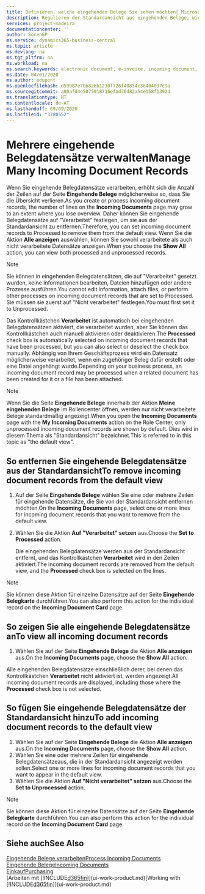 ```yaml
---
title: Definieren, welche eingehenden Belege Sie sehen möchten| Microsoft Docs
description: Regulieren der Standardansicht aus eingehenden Belege, wie Erechnungen, um die Übersicht verarbeiteten und nicht verarbeiteten Datensätzen zu verbessern.
services: project-madeira
documentationcenter: ''
author: SorenGP
ms.service: dynamics365-business-central
ms.topic: article
ms.devlang: na
ms.tgt_pltfrm: na
ms.workload: na
ms.search.keywords: electronic document, e-invoice, incoming document, OCR, ecommerce, document exchange, import invoice
ms.date: 04/01/2020
ms.author: edupont
ms.openlocfilehash: d59987e7bb826b1230f726f40854c36404037c9a
ms.sourcegitcommit: a80afd4e5075018716efad76d82a54e158f1392d
ms.translationtype: HT
ms.contentlocale: de-AT
ms.lasthandoff: 09/09/2020
ms.locfileid: "3780552"
---
```

# <a name="manage-many-incoming-document-records"></a><span data-ttu-id="9d30b-103">Mehrere eingehende Belegdatensätze verwalten</span><span class="sxs-lookup"><span data-stu-id="9d30b-103">Manage Many Incoming Document Records</span></span>
<span data-ttu-id="9d30b-104">Wenn Sie eingehende Belegdatensätze verarbeiten, erhöht sich die Anzahl der Zeilen auf der Seite **Eingehende Belege** möglicherweise so, dass Sie die Übersicht verlieren.</span><span class="sxs-lookup"><span data-stu-id="9d30b-104">As you create or process incoming document records, the number of lines on the **Incoming Documents** page may grow to an extent where you lose overview.</span></span> <span data-ttu-id="9d30b-105">Daher können Sie eingehende Belegdatensätze auf "Verarbeitet" festlegen, um sie aus der Standardansicht zu entfernen.</span><span class="sxs-lookup"><span data-stu-id="9d30b-105">Therefore, you can set incoming document records to Processed to remove them from the default view.</span></span> <span data-ttu-id="9d30b-106">Wenn Sie die Aktion **Alle anzeigen** auswählen, können Sie sowohl verarbeitete als auch nicht verarbeitete Datensätze anzeigen.</span><span class="sxs-lookup"><span data-stu-id="9d30b-106">When you choose the **Show All** action, you can view both processed and unprocessed records.</span></span>

> [!NOTE]  
>   <span data-ttu-id="9d30b-107">Sie können in eingehenden Belegdatensätzen, die auf "Verarbeitet" gesetzt wurden, keine Informationen bearbeiten, Dateien hinzufügen oder andere Prozesse ausführen.</span><span class="sxs-lookup"><span data-stu-id="9d30b-107">You cannot edit information, attach files, or perform other processes on incoming document records that are set to Processed.</span></span> <span data-ttu-id="9d30b-108">Sie müssen sie zuerst auf "Nicht verarbeitet" festlegen.</span><span class="sxs-lookup"><span data-stu-id="9d30b-108">You must first set it to Unprocessed.</span></span>

<span data-ttu-id="9d30b-109">Das Kontrollkästchen **Verarbeitet** ist automatisch bei eingehenden Belegdatensätzen aktiviert, die verarbeitet wurden, aber Sie können das Kontrollkästchen auch manuell aktivieren oder deaktivieren.</span><span class="sxs-lookup"><span data-stu-id="9d30b-109">The **Processed** check box is automatically selected on incoming document records that have been processed, but you can also select or deselect the check box manually.</span></span> <span data-ttu-id="9d30b-110">Abhängig von Ihrem Geschäftsprozess wird ein Datensatz möglicherweise verarbeitet, wenn ein zugehöriger Beleg dafür erstellt oder eine Datei angehängt wurde.</span><span class="sxs-lookup"><span data-stu-id="9d30b-110">Depending on your business process, an incoming document record may be processed when a related document has been created for it or a file has been attached.</span></span>

> [!NOTE]  
>   <span data-ttu-id="9d30b-111">Wenn Sie die Seite **Eingehende Belege** innerhalb der Aktion **Meine eingehenden Belege** im Rollencenter öffnen, werden nur nicht verarbeitete Belege standardmäßig angezeigt.</span><span class="sxs-lookup"><span data-stu-id="9d30b-111">When you open the **Incoming Documents** page with the **My Incoming Documents** action on the Role Center, only unprocessed incoming document records are shown by default.</span></span> <span data-ttu-id="9d30b-112">Dies wird in diesem Thema als "Standardansicht" bezeichnet.</span><span class="sxs-lookup"><span data-stu-id="9d30b-112">This is referred to in this topic as "the default view".</span></span>

## <a name="to-remove-incoming-document-records-from-the-default-view"></a><span data-ttu-id="9d30b-113">So entfernen Sie eingehende Belegdatensätze aus der Standardansicht</span><span class="sxs-lookup"><span data-stu-id="9d30b-113">To remove incoming document records from the default view</span></span>
1. <span data-ttu-id="9d30b-114">Auf der Seite **Eingehende Belege** wählen Sie eine oder mehrere Zeilen für eingehende Datensätze, die Sie von der Standardansicht entfernen möchten.</span><span class="sxs-lookup"><span data-stu-id="9d30b-114">On the **Incoming Documents** page, select one or more lines for incoming document records that you want to remove from the default view.</span></span>
2. <span data-ttu-id="9d30b-115">Wählen Sie die Aktion **Auf "Verarbeitet" setzen** aus.</span><span class="sxs-lookup"><span data-stu-id="9d30b-115">Choose the **Set to Processed** action.</span></span>

    <span data-ttu-id="9d30b-116">Die eingehenden Belegdatensätze werden aus der Standardansicht entfernt, und das Kontrollkästchen **Verarbeitet** wird in den Zeilen aktiviert.</span><span class="sxs-lookup"><span data-stu-id="9d30b-116">The incoming document records are removed from the default view, and the **Processed** check box is selected on the lines.</span></span>

> [!NOTE]  
>   <span data-ttu-id="9d30b-117">Sie können diese Aktion für einzelne Datensätze auf der Seite **Eingehende Belegkarte** durchführen.</span><span class="sxs-lookup"><span data-stu-id="9d30b-117">You can also perform this action for the individual record on the **Incoming Document Card** page.</span></span>

## <a name="to-view-all-incoming-document-records"></a><span data-ttu-id="9d30b-118">So zeigen Sie alle eingehende Belegdatensätze an</span><span class="sxs-lookup"><span data-stu-id="9d30b-118">To view all incoming document records</span></span>
1. <span data-ttu-id="9d30b-119">Wählen Sie auf der Seite **Eingehende Belege** die Aktion **Alle anzeigen** aus.</span><span class="sxs-lookup"><span data-stu-id="9d30b-119">On the **Incoming Documents** page, choose the **Show All** action.</span></span>

<span data-ttu-id="9d30b-120">Alle eingehenden Belegdatensätze einschließlich derer, bei denen das Kontrollkästchen **Verarbeitet** nicht aktiviert ist, werden angezeigt.</span><span class="sxs-lookup"><span data-stu-id="9d30b-120">All incoming document records are displayed, including those where the **Processed** check box is not selected.</span></span>

## <a name="to-add-incoming-document-records-to-the-default-view"></a><span data-ttu-id="9d30b-121">So fügen Sie eingehende Belegdatensätze der Standardansicht hinzu</span><span class="sxs-lookup"><span data-stu-id="9d30b-121">To add incoming document records to the default view</span></span>
1. <span data-ttu-id="9d30b-122">Wählen Sie auf der Seite **Eingehende Belege** die Aktion **Alle anzeigen** aus.</span><span class="sxs-lookup"><span data-stu-id="9d30b-122">On the **Incoming Documents** page, choose the **Show All** action.</span></span>
2. <span data-ttu-id="9d30b-123">Wählen Sie eine oder mehrere Zeilen für eingehende Belegdatensätzeaus, die in der Standardansicht angezeigt werden sollen.</span><span class="sxs-lookup"><span data-stu-id="9d30b-123">Select one or more lines for incoming document records that you want to appear in the default view.</span></span>
3. <span data-ttu-id="9d30b-124">Wählen Sie die Aktion **Auf "Nicht verarbeitet" setzen** aus.</span><span class="sxs-lookup"><span data-stu-id="9d30b-124">Choose the **Set to Unprocessed** action.</span></span>  

> [!NOTE]  
>   <span data-ttu-id="9d30b-125">Sie können diese Aktion für einzelne Datensätze auf der Seite **Eingehende Belegkarte** durchführen.</span><span class="sxs-lookup"><span data-stu-id="9d30b-125">You can also perform this action for the individual record on the **Incoming Document Card** page.</span></span>

## <a name="see-also"></a><span data-ttu-id="9d30b-126">Siehe auch</span><span class="sxs-lookup"><span data-stu-id="9d30b-126">See Also</span></span>
[<span data-ttu-id="9d30b-127">Eingehende Belege verarbeiten</span><span class="sxs-lookup"><span data-stu-id="9d30b-127">Process Incoming Documents</span></span>](across-process-income-documents.md)  
[<span data-ttu-id="9d30b-128">Eingehende Belege</span><span class="sxs-lookup"><span data-stu-id="9d30b-128">Incoming Documents</span></span>](across-income-documents.md)  
[<span data-ttu-id="9d30b-129">Einkauf</span><span class="sxs-lookup"><span data-stu-id="9d30b-129">Purchasing</span></span>](purchasing-manage-purchasing.md)  
<span data-ttu-id="9d30b-130">[Arbeiten mit [!INCLUDE[d365fin](includes/d365fin_md.md)]](ui-work-product.md)</span><span class="sxs-lookup"><span data-stu-id="9d30b-130">[Working with [!INCLUDE[d365fin](includes/d365fin_md.md)]](ui-work-product.md)</span></span>
